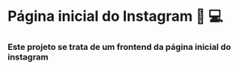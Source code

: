 # Página inicial do Instagram :iphone: :computer:

### Este projeto se trata de um frontend da página inicial do instagram
